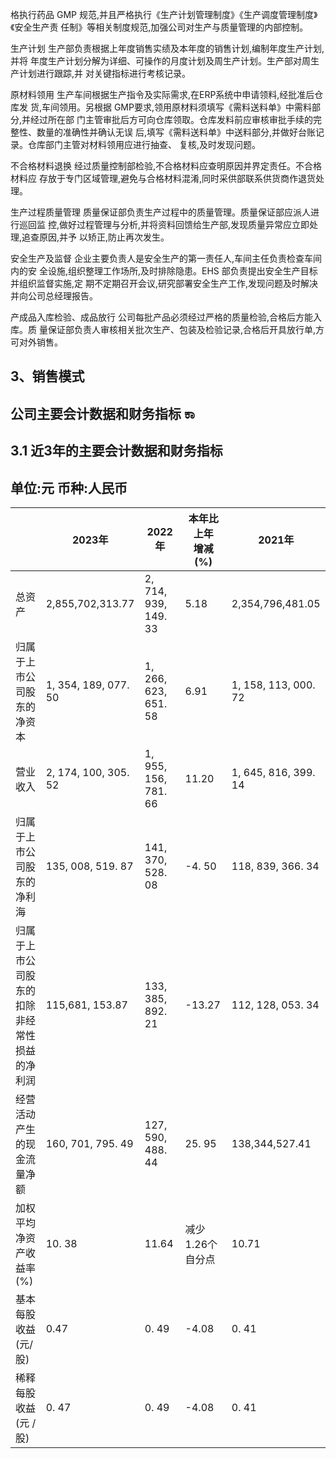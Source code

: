 格执行药品 GMP 规范,并且严格执行《生产计划管理制度》《生产调度管理制度》《安全生产责 任制》等相关制度规范,加强公司对生产与质量管理的内部控制。

生产计划 生产部负责根据上年度销售实绩及本年度的销售计划,编制年度生产计划,并将 年度生产计划分解为详细、可操作的月度计划及周生产计划。生产部对周生产计划进行跟踪,并 对关键指标进行考核记录。

原材料领用 生产车间根据生产指令及实际需求,在ERP系统中申请领料,经批准后仓库发 货,车间领用。另根据 GMP要求,领用原材料须填写《需料送料单》中需料部分,并经过所在部 门主管审批后方可向仓库领取。仓库发料前应审核审批手续的完整性、数量的准确性并确认无误 后,填写《需料送料单》中送料部分,并做好台账记录。仓库部门主管对材料领用应进行抽查、 复核,及时发现问题。

不合格材料退换 经过质量控制部检验,不合格材料应查明原因并界定责任。不合格材料应 存放于专门区域管理,避免与合格材料混淆,同时采供部联系供货商作退货处理。

生产过程质量管理 质量保证部负责生产过程中的质量管理。质量保证部应派人进行巡回监 控,做好过程管理与分析,并将资料回馈给生产部,发现质量异常应立即处理,追查原因,并予 以矫正,防止再次发生。

安全生产及监督 企业主要负责人是安全生产的第一责任人,车间主任负责检查车间内的安 全设施,组织整理工作场所,及时排除隐患。EHS 部负责提出安全生产目标并组织监督实施,定 期不定期召开会议,研究部署安全生产工作,发现问题及时解决并向公司总经理报告。

产成品入库检验、成品放行 公司每批产品必须经过严格的质量检验,合格后方能入库。质 量保证部负责人审核相关批次生产、包装及检验记录,合格后开具放行单,方可对外销售。

## 3、销售模式

## 公司主要会计数据和财务指标 ಕಾ

## 3.1 近3年的主要会计数据和财务指标

## 单位:元 币种:人民币

|                            | 2023年                | 2022年                | 本年比上年<br>增减(%) | 2021年                |
|----------------------------|----------------------|----------------------|----------------|----------------------|
| 总资产                        | 2,855,702,313.77     | 2, 714, 939, 149. 33 | 5.18           | 2,354,796,481.05     |
| 归属于上市公司股东的净资<br>本          | 1, 354, 189, 077. 50 | 1, 266, 623, 651. 58 | 6.91           | 1, 158, 113, 000. 72 |
| 营业收入                       | 2, 174, 100, 305. 52 | 1, 955, 156, 781. 66 | 11.20          | 1, 645, 816, 399. 14 |
| 归属于上市公司股东的净利<br>海          | 135, 008, 519. 87    | 141, 370, 528. 08    | -4. 50         | 118, 839, 366. 34    |
| 归属于上市公司股东的扣除<br>非经常性损益的净利润 | 115,681, 153.87      | 133, 385, 892. 21    | -13.27         | 112, 128, 053. 34    |
| 经营活动产生的现金流量净<br>额          | 160, 701, 795. 49    | 127, 590, 488. 44    | 25. 95         | 138,344,527.41       |
| 加权平均净资产收益率(%)              | 10. 38               | 11.64                | 减少1.26个自分点     | 10.71                |
| 基本每股收益(元/股)                | 0.47                 | 0. 49                | -4.08          | 0. 41                |
| 稀释每股收益(元 /<br>股)           | 0. 47                | 0. 49                | -4.08          | 0. 41                |